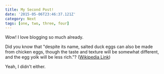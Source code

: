 ```yaml
---
title: My Second Post!
date: '2015-05-06T23:46:37.121Z'
category: Next
tags: [one, two, three, four]
---
```


Wow! I love blogging so much already.

Did you know that "despite its name, salted duck eggs can also be made from
chicken eggs, though the taste and texture will be somewhat different, and the
egg yolk will be less rich."?
([Wikipedia Link](http://en.wikipedia.org/wiki/Salted_duck_egg))

Yeah, I didn't either.
